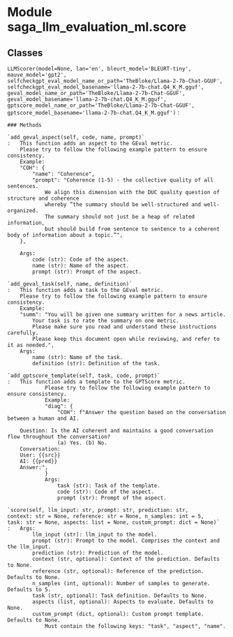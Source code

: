 Module saga_llm_evaluation_ml.score
===================================

Classes
-------

`LLMScorer(model=None, lan='en', bleurt_model='BLEURT-tiny', mauve_model='gpt2', selfcheckgpt_eval_model_name_or_path='TheBloke/Llama-2-7b-Chat-GGUF', selfcheckgpt_eval_model_basename='llama-2-7b-chat.Q4_K_M.gguf', geval_model_name_or_path='TheBloke/Llama-2-7b-Chat-GGUF', geval_model_basename='llama-2-7b-chat.Q4_K_M.gguf', gptscore_model_name_or_path='TheBloke/Llama-2-7b-Chat-GGUF', gptscore_model_basename='llama-2-7b-chat.Q4_K_M.gguf')`
:   

    ### Methods

    `add_geval_aspect(self, code, name, prompt)`
    :   This function adds an aspect to the GEval metric.
        Please try to follow the following example pattern to ensure consistency.
        Example:
        "COH": {
            "name": "Coherence",
            "prompt": "Coherence (1-5) - the collective quality of all sentences.
                We align this dimension with the DUC quality question of structure and coherence
                whereby ”the summary should be well-structured and well-organized.
                The summary should not just be a heap of related information,
                but should build from sentence to sentence to a coherent body of information about a topic.”",
        },
        
        Args:
            code (str): Code of the aspect.
            name (str): Name of the aspect.
            prompt (str): Prompt of the aspect.

    `add_geval_task(self, name, definition)`
    :   This function adds a task to the GEval metric.
        Please try to follow the following example pattern to ensure consistency.
        Example:
        "summ": "You will be given one summary written for a news article.
            Your task is to rate the summary on one metric.
            Please make sure you read and understand these instructions carefully.
            Please keep this document open while reviewing, and refer to it as needed.",
        Args:
            name (str): Name of the task.
            definition (str): Definition of the task.

    `add_gptscore_template(self, task, code, prompt)`
    :   This function adds a template to the GPTScore metric.
                Please try to follow the following example pattern to ensure consistency.
                Example:
                "diag": {
                    "COH": f"Answer the question based on the conversation between a human and AI.
                    
        Question: Is the AI coherent and maintains a good conversation flow throughout the conversation?
                    (a) Yes. (b) No.
        Conversation:
        User: {{src}}
        AI: {{pred}}
        Answer:",
                }
                Args:
                    task (str): Task of the template.
                    code (str): Code of the aspect.
                    prompt (str): Prompt of the aspect.

    `score(self, llm_input: str, prompt: str, prediction: str, context: str = None, reference: str = None, n_samples: int = 5, task: str = None, aspects: list = None, custom_prompt: dict = None)`
    :   Args:
            llm_input (str): llm_input to the model.
            prompt (str): Prompt to the model. Comprises the context and the llm_input.
            prediction (str): Prediction of the model.
            context (str, optional): Context of the prediction. Defaults to None.
            reference (str, optional): Reference of the prediction. Defaults to None.
            n_samples (int, optional): Number of samples to generate. Defaults to 5.
            task (str, optional): Task definition. Defaults to None.
            aspects (list, optional): Aspects to evaluate. Defaults to None.
            custom_prompt (dict, optional): Custom prompt template. Defaults to None.
                Must contain the following keys: "task", "aspect", "name".